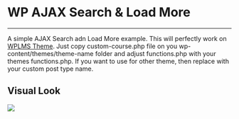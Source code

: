 # WP AJAX Search & Load More

---

A simple AJAX Search adn Load More example. This will perfectly work on [WPLMS Theme](https://wplms.io/). Just copy custom-course.php file on you wp-content/themes/theme-name folder and adjust functions.php with your themes functions.php. If you want to use for other theme, then replace with your custom post type name.

## Visual Look

![](ajax.gif)
